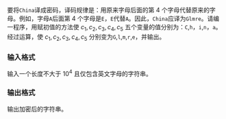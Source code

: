 要将`China`译成密码，译码规律是：用原来字母后面的第 $4$ 个字母代替原来的字母。例如，字母`A`后面第 $4$ 个字母是`E`，`E`代替`A`。因此，`China`应译为`Glmre`。请编一程序，用赋初值的方法使 $c_1,c_2,c_3,c_4,c_5$ 五个变量的值分别为：`C`,`h`，`i`,`n`，`a`。经过运算，使 $c_1,c_2,c_3,c_4,c_5$ 分别变为`G`,`l`,`m`,`r`,`e`，并输出。

### 输入格式

输入一个长度不大于 $10^4$ 且仅包含英文字母的字符串。

### 输出格式

输出加密后的字符串。
